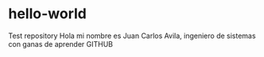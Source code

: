 # hello-world
Test repository
Hola mi nombre es Juan Carlos Avila, ingeniero de sistemas con ganas de aprender GITHUB
